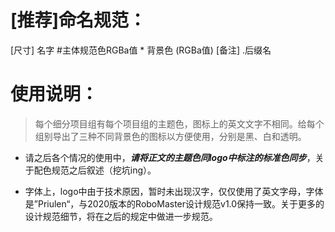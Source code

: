 # [推荐]命名规范：
[尺寸] 名字 #主体规范色RGBa值 * 背景色 (RGBa值) [备注] .后缀名

# 使用说明：
>每个细分项目组有每个项目组的主题色，图标上的英文文字不相同。给每个组别导出了三种不同背景色的图标以方便使用，分别是黑、白和透明。

- 请之后各个情况的使用中，***请将正文的主题色同logo中标注的标准色同步***，关于配色规范之后叙述（挖坑ing）。

- 字体上，logo中由于技术原因，暂时未出现汉字，仅仅使用了英文字母，字体是”Priulen“，与2020版本的RoboMaster设计规范v1.0保持一致。关于更多的设计规范细节，将在之后的规定中做进一步规范。